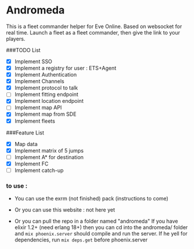 # Andromeda

This is a fleet commander helper for Eve Online.
Based on websocket for real time.
Launch a fleet as a fleet commander, then give the link to your players.

###TODO List

- [x] Implement SSO
- [x] Implement a registry for user : ETS+Agent
- [x] Implement Authentication
- [x] Implement Channels
- [x] Implement protocol to talk
- [ ] Implement fitting endpoint
- [x] Implement location endpoint
- [ ] Implement map API
- [x] Implement map from SDE
- [x] Implement fleets

###Feature List

- [x] Map data
- [x] Implement matrix of 5 jumps
- [ ] Implement A* for destination
- [x] Implement FC
- [ ] Implement catch-up

### to use :
- You can use the exrm (not finished) pack (instructions to come)

- Or you can use this website : not here yet

- Or you can pull the repo in a folder named "andromeda"
If you have elixir 1.2+ (need erlang 18+) then you can cd into the andromeda/ folder and
```mix phoenix.server``` should compile and run the server. If he yell for dependencies, run
```mix deps.get``` before phoenix.server
